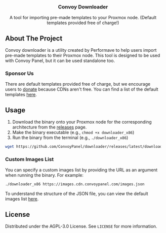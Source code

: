 <div align="center">
  <h3 align="center">Convoy Downloader</h3>

  <p align="center">
    A tool for importing pre-made templates to your Proxmox node. (Default templates provided free of charge!)
  </p>
</div>

## About The Project

Convoy downloader is a utility created by Performave to help users import pre-made templates to their Proxmox node. This
tool is designed to be used with Convoy Panel, but it can be used standalone too.

### Sponsor Us

There are default templates provided free of charge, but we encourage users
to [donate](https://donate.stripe.com/dR6dRIgbafyIaek000) because CDNs aren't free. You can find a list of the default
templates [here](https://images.cdn.convoypanel.com/images.json).

## Usage

1. Download the binary onto your Proxmox node for the corresponding architecture from
   the [releases](https://github.com/ConvoyPanel/downloader/releases/latest) page.
2. Make the binary executable (e.g., `chmod +x downloader_x86`)
3. Run the binary from the terminal (e.g., `./downloader_x86`)

```sh
wget https://github.com/ConvoyPanel/downloader/releases/latest/download/downloader_x86 && chmod +x downloader_x86 && ./downloader_x86
```

### Custom Images List

You can specify a custom images list by providing the URL as an argument when running the binary. For example:

```sh
./downloader_x86 https://images.cdn.convoypanel.com/images.json
```

To understand the structure of the JSON file, you can view the default images
list [here](https://images.cdn.convoypanel.com/images.json).

## License

Distributed under the AGPL-3.0 License. See `LICENSE` for more information.